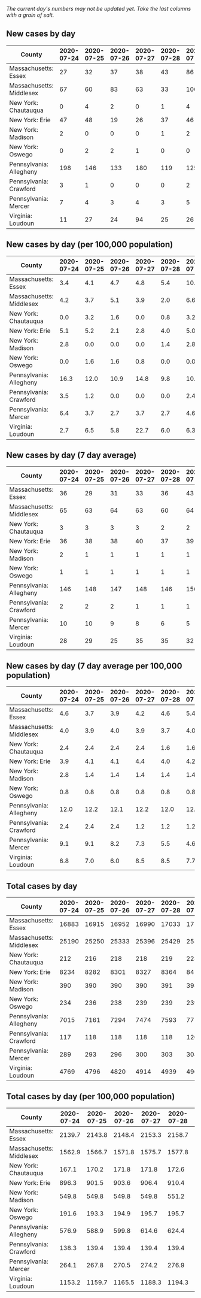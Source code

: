 _The current day's numbers may not be updated yet. Take the last columns with a grain of salt._
## New cases by day

| County | 2020-07-24 | 2020-07-25 | 2020-07-26 | 2020-07-27 | 2020-07-28 | 2020-07-29 | 2020-07-30 |
| --- | --- | --- | --- | --- | --- | --- | --- |
| Massachusetts: Essex | 27 | 32 | 37 | 38 | 43 | 86 |  |
| Massachusetts: Middlesex | 67 | 60 | 83 | 63 | 33 | 106 |  |
| New York: Chautauqua | 0 | 4 | 2 | 0 | 1 | 4 |  |
| New York: Erie | 47 | 48 | 19 | 26 | 37 | 46 |  |
| New York: Madison | 2 | 0 | 0 | 0 | 1 | 2 |  |
| New York: Oswego | 0 | 2 | 2 | 1 | 0 | 0 |  |
| Pennsylvania: Allegheny | 198 | 146 | 133 | 180 | 119 | 125 |  |
| Pennsylvania: Crawford | 3 | 1 | 0 | 0 | 0 | 2 |  |
| Pennsylvania: Mercer | 7 | 4 | 3 | 4 | 3 | 5 |  |
| Virginia: Loudoun | 11 | 27 | 24 | 94 | 25 | 26 |  |

## New cases by day (per 100,000 population)

| County | 2020-07-24 | 2020-07-25 | 2020-07-26 | 2020-07-27 | 2020-07-28 | 2020-07-29 | 2020-07-30 |
| --- | --- | --- | --- | --- | --- | --- | --- |
| Massachusetts: Essex | 3.4 | 4.1 | 4.7 | 4.8 | 5.4 | 10.9 |  |
| Massachusetts: Middlesex | 4.2 | 3.7 | 5.1 | 3.9 | 2.0 | 6.6 |  |
| New York: Chautauqua | 0.0 | 3.2 | 1.6 | 0.0 | 0.8 | 3.2 |  |
| New York: Erie | 5.1 | 5.2 | 2.1 | 2.8 | 4.0 | 5.0 |  |
| New York: Madison | 2.8 | 0.0 | 0.0 | 0.0 | 1.4 | 2.8 |  |
| New York: Oswego | 0.0 | 1.6 | 1.6 | 0.8 | 0.0 | 0.0 |  |
| Pennsylvania: Allegheny | 16.3 | 12.0 | 10.9 | 14.8 | 9.8 | 10.3 |  |
| Pennsylvania: Crawford | 3.5 | 1.2 | 0.0 | 0.0 | 0.0 | 2.4 |  |
| Pennsylvania: Mercer | 6.4 | 3.7 | 2.7 | 3.7 | 2.7 | 4.6 |  |
| Virginia: Loudoun | 2.7 | 6.5 | 5.8 | 22.7 | 6.0 | 6.3 |  |

## New cases by day (7 day average)

| County | 2020-07-24 | 2020-07-25 | 2020-07-26 | 2020-07-27 | 2020-07-28 | 2020-07-29 | 2020-07-30 |
| --- | --- | --- | --- | --- | --- | --- | --- |
| Massachusetts: Essex | 36 | 29 | 31 | 33 | 36 | 43 |  |
| Massachusetts: Middlesex | 65 | 63 | 64 | 63 | 60 | 64 |  |
| New York: Chautauqua | 3 | 3 | 3 | 3 | 2 | 2 |  |
| New York: Erie | 36 | 38 | 38 | 40 | 37 | 39 |  |
| New York: Madison | 2 | 1 | 1 | 1 | 1 | 1 |  |
| New York: Oswego | 1 | 1 | 1 | 1 | 1 | 1 |  |
| Pennsylvania: Allegheny | 146 | 148 | 147 | 148 | 146 | 150 |  |
| Pennsylvania: Crawford | 2 | 2 | 2 | 1 | 1 | 1 |  |
| Pennsylvania: Mercer | 10 | 10 | 9 | 8 | 6 | 5 |  |
| Virginia: Loudoun | 28 | 29 | 25 | 35 | 35 | 32 |  |

## New cases by day (7 day average per 100,000 population)

| County | 2020-07-24 | 2020-07-25 | 2020-07-26 | 2020-07-27 | 2020-07-28 | 2020-07-29 | 2020-07-30 |
| --- | --- | --- | --- | --- | --- | --- | --- |
| Massachusetts: Essex | 4.6 | 3.7 | 3.9 | 4.2 | 4.6 | 5.4 |  |
| Massachusetts: Middlesex | 4.0 | 3.9 | 4.0 | 3.9 | 3.7 | 4.0 |  |
| New York: Chautauqua | 2.4 | 2.4 | 2.4 | 2.4 | 1.6 | 1.6 |  |
| New York: Erie | 3.9 | 4.1 | 4.1 | 4.4 | 4.0 | 4.2 |  |
| New York: Madison | 2.8 | 1.4 | 1.4 | 1.4 | 1.4 | 1.4 |  |
| New York: Oswego | 0.8 | 0.8 | 0.8 | 0.8 | 0.8 | 0.8 |  |
| Pennsylvania: Allegheny | 12.0 | 12.2 | 12.1 | 12.2 | 12.0 | 12.3 |  |
| Pennsylvania: Crawford | 2.4 | 2.4 | 2.4 | 1.2 | 1.2 | 1.2 |  |
| Pennsylvania: Mercer | 9.1 | 9.1 | 8.2 | 7.3 | 5.5 | 4.6 |  |
| Virginia: Loudoun | 6.8 | 7.0 | 6.0 | 8.5 | 8.5 | 7.7 |  |

## Total cases by day

| County | 2020-07-24 | 2020-07-25 | 2020-07-26 | 2020-07-27 | 2020-07-28 | 2020-07-29 | 2020-07-30 |
| --- | --- | --- | --- | --- | --- | --- | --- |
| Massachusetts: Essex | 16883 | 16915 | 16952 | 16990 | 17033 | 17119 |  |
| Massachusetts: Middlesex | 25190 | 25250 | 25333 | 25396 | 25429 | 25535 |  |
| New York: Chautauqua | 212 | 216 | 218 | 218 | 219 | 223 |  |
| New York: Erie | 8234 | 8282 | 8301 | 8327 | 8364 | 8410 |  |
| New York: Madison | 390 | 390 | 390 | 390 | 391 | 393 |  |
| New York: Oswego | 234 | 236 | 238 | 239 | 239 | 239 |  |
| Pennsylvania: Allegheny | 7015 | 7161 | 7294 | 7474 | 7593 | 7718 |  |
| Pennsylvania: Crawford | 117 | 118 | 118 | 118 | 118 | 120 |  |
| Pennsylvania: Mercer | 289 | 293 | 296 | 300 | 303 | 308 |  |
| Virginia: Loudoun | 4769 | 4796 | 4820 | 4914 | 4939 | 4965 |  |

## Total cases by day (per 100,000 population)

| County | 2020-07-24 | 2020-07-25 | 2020-07-26 | 2020-07-27 | 2020-07-28 | 2020-07-29 | 2020-07-30 |
| --- | --- | --- | --- | --- | --- | --- | --- |
| Massachusetts: Essex | 2139.7 | 2143.8 | 2148.4 | 2153.3 | 2158.7 | 2169.6 |  |
| Massachusetts: Middlesex | 1562.9 | 1566.7 | 1571.8 | 1575.7 | 1577.8 | 1584.4 |  |
| New York: Chautauqua | 167.1 | 170.2 | 171.8 | 171.8 | 172.6 | 175.7 |  |
| New York: Erie | 896.3 | 901.5 | 903.6 | 906.4 | 910.4 | 915.4 |  |
| New York: Madison | 549.8 | 549.8 | 549.8 | 549.8 | 551.2 | 554.0 |  |
| New York: Oswego | 191.6 | 193.3 | 194.9 | 195.7 | 195.7 | 195.7 |  |
| Pennsylvania: Allegheny | 576.9 | 588.9 | 599.8 | 614.6 | 624.4 | 634.7 |  |
| Pennsylvania: Crawford | 138.3 | 139.4 | 139.4 | 139.4 | 139.4 | 141.8 |  |
| Pennsylvania: Mercer | 264.1 | 267.8 | 270.5 | 274.2 | 276.9 | 281.5 |  |
| Virginia: Loudoun | 1153.2 | 1159.7 | 1165.5 | 1188.3 | 1194.3 | 1200.6 |  |
